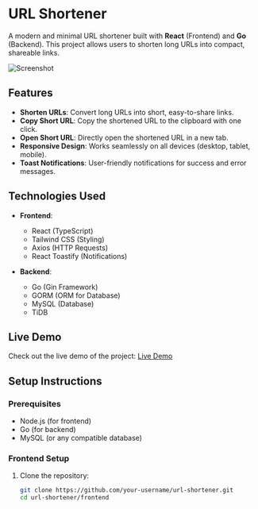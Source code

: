 # URL Shortener

A modern and minimal URL shortener built with **React** (Frontend) and **Go** (Backend). This project allows users to shorten long URLs into compact, shareable links.

![Screenshot](https://github.com/user-attachments/assets/aa20372f-ff4a-4397-99b5-b22ac1627ce9)

## Features

- **Shorten URLs**: Convert long URLs into short, easy-to-share links.
- **Copy Short URL**: Copy the shortened URL to the clipboard with one click.
- **Open Short URL**: Directly open the shortened URL in a new tab.
- **Responsive Design**: Works seamlessly on all devices (desktop, tablet, mobile).
- **Toast Notifications**: User-friendly notifications for success and error messages.

## Technologies Used

- **Frontend**:
  - React (TypeScript)
  - Tailwind CSS (Styling)
  - Axios (HTTP Requests)
  - React Toastify (Notifications)

- **Backend**:
  - Go (Gin Framework)
  - GORM (ORM for Database)
  - MySQL (Database)
  - TiDB 

## Live Demo

Check out the live demo of the project: [Live Demo](https://spurl-demo.vercel.app)

## Setup Instructions

### Prerequisites

- Node.js (for frontend)
- Go (for backend)
- MySQL (or any compatible database)

### Frontend Setup

1. Clone the repository:
   ```bash
   git clone https://github.com/your-username/url-shortener.git
   cd url-shortener/frontend
